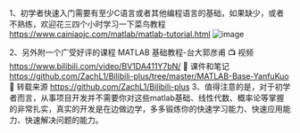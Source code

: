 1、初学者快速入门需要有至少C语言或者其他编程语言的基础，如果缺少，或者不熟练，欢迎花三四个小时学习一下菜鸟教程 https://www.cainiaojc.com/matlab/matlab-tutorial.html
![image](https://github.com/user-attachments/assets/90b14c1b-1dd6-42b2-9545-257eecad0eec)

2、另外附一个广受好评的课程
MATLAB 基础教程-台大郭彦甫
📺 视频 https://www.bilibili.com/video/BV1DA411Y7bN/
📄 课件和笔记 https://github.com/ZachL1/Bilibili-plus/tree/master/MATLAB-Base-YanfuKuo
🙏 转载来源 https://github.com/ZachL1/Bilibili-plus
3、值得注意的是，对于初学者而言，从事项目开发并不需要你对这些matlab基础、线性代数、概率论等掌握的非常扎实，真实的开发是在边做边学，多多锻炼你的快速学习能力、快速应用能力、快速解决问题的能力。
